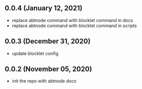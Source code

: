 ## 0.0.4 (January 12, 2021)

- replace abtnode command with blocklet command in docs
- replace abtnode command with blocklet command in scripts

## 0.0.3 (December 31, 2020)

- update blocklet config

## 0.0.2 (November 05, 2020)

- init the repo with abtnode docs

